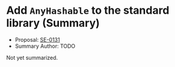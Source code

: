# Add `AnyHashable` to the standard library (Summary)

* Proposal: [SE-0131](https://github.com/apple/swift-evolution/blob/main/proposals/0131-anyhashable.md)
* Summary Author: TODO

Not yet summarized.

